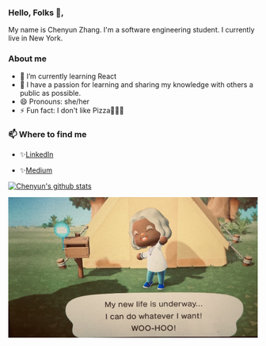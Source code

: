 ### Hello, Folks 👋,

My name is Chenyun Zhang. I'm a software engineering student. I currently live in New York.  

### About me 
- 🌱 I’m currently learning React
- 👯 I have a passion for learning and sharing my knowledge with others a public as possible.
- 😄 Pronouns: she/her
- ⚡ Fun fact: I don't like Pizza🍕🍕🍕

### 📫 Where to find me
- ✨[LinkedIn](www.linkedin.com/in/tracy-zhang-link816) 

- ✨[Medium](https://medium.com/@morningchenyun)

[![Chenyun's github stats](https://github-readme-stats.vercel.app/api?username=ChenyunZhang)](https://github.com/ChenyunZhang/github-readme-stats)

![Image](https://github.com/ChenyunZhang/ChenyunZhang/blob/main/AC.jpg?raw=true)
